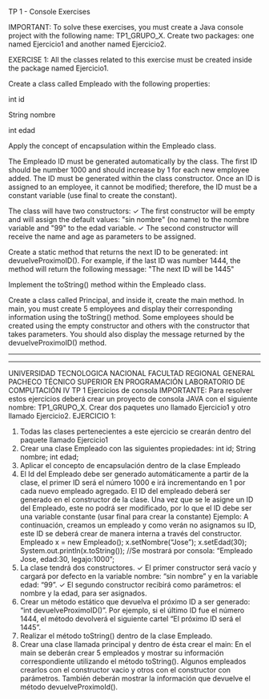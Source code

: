 TP 1 - Console Exercises

IMPORTANT:
To solve these exercises, you must create a Java console project with the following name: TP1_GRUPO_X.
Create two packages: one named Ejercicio1 and another named Ejercicio2.

EXERCISE 1:
All the classes related to this exercise must be created inside the package named Ejercicio1.

Create a class called Empleado with the following properties:

int id

String nombre

int edad

Apply the concept of encapsulation within the Empleado class.

The Empleado ID must be generated automatically by the class. The first ID should be number 1000 and should increase by 1 for each new employee added. The ID must be generated within the class constructor. Once an ID is assigned to an employee, it cannot be modified; therefore, the ID must be a constant variable (use final to create the constant).

The class will have two constructors:
✓ The first constructor will be empty and will assign the default values: "sin nombre" (no name) to the nombre variable and "99" to the edad variable.
✓ The second constructor will receive the name and age as parameters to be assigned.

Create a static method that returns the next ID to be generated:
int devuelveProximoID().
For example, if the last ID was number 1444, the method will return the following message:
"The next ID will be 1445"

Implement the toString() method within the Empleado class.

Create a class called Principal, and inside it, create the main method.
In main, you must create 5 employees and display their corresponding information using the toString() method.
Some employees should be created using the empty constructor and others with the constructor that takes parameters.
You should also display the message returned by the devuelveProximoID() method.

************************************************************************************************************************************************************************************
************************************************************************************************************************************************************************************

UNIVERSIDAD TECNOLOGICA NACIONAL
FACULTAD REGIONAL GENERAL PACHECO
TÉCNICO SUPERIOR EN PROGRAMACIÓN
LABORATORIO DE COMPUTACIÓN IV
TP 1
Ejercicios de consola
IMPORTANTE:
Para resolver estos ejercicios deberá crear un proyecto de consola JAVA con
el siguiente nombre: TP1_GRUPO_X. Crear dos paquetes uno llamado
Ejercicio1 y otro llamado Ejercicio2.
EJERCICIO 1:
1. Todas las clases pertenecientes a este ejercicio se crearán dentro del
paquete llamado Ejercicio1
2. Crear una clase Empleado con las siguientes propiedades:
int id;
String nombre;
int edad;
3. Aplicar el concepto de encapsulación dentro de la clase Empleado
4. El Id del Empleado debe ser generado automáticamente a partir de la clase,
el primer ID será el número 1000 e irá incrementando en 1 por cada nuevo
empleado agregado. El ID del empleado deberá ser generado en el
constructor de la clase. Una vez que se le asigne un ID del Empleado, este no
podrá ser modificado, por lo que el ID debe ser una variable constante (usar
final para crear la constante)
Ejemplo: A continuación, creamos un empleado y como verán no asignamos
su ID, este ID se deberá crear de manera interna a través del constructor.
Empleado x = new Empleado();
x.setNombre(“Jose”);
x.setEdad(30);
System.out.println(x.toString());
//Se mostrará por consola: “Empleado Jose, edad:30, legajo:1000”;
5. La clase tendrá dos constructores.
✓
El primer constructor será vacío y cargará por defecto en la variable nombre:
“sin nombre” y en la variable edad: “99”.
✓
El segundo constructor recibirá como parámetros: el nombre y la edad, para
ser asignados.
6. Crear un método estático que devuelva el próximo ID a ser generado: “int
devuelveProximoID()”. Por ejemplo, si el último ID fue el número 1444, el
método devolverá el siguiente cartel “El próximo ID será el 1445”.
7. Realizar el método toString() dentro de la clase Empleado.
8. Crear una clase llamada principal y dentro de ésta crear el main:
En el main se deberán crear 5 empleados y mostrar su información
correspondiente utilizando el método toString(). Algunos empleados
crearlos con el constructor vacio y otros con el constructor con parámetros.
También deberán mostrar la información que devuelve el método
devuelveProximoId().
